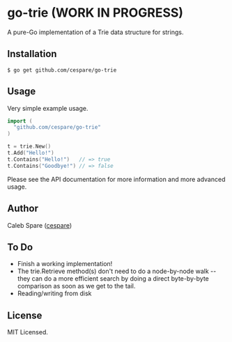 # go-trie (WORK IN PROGRESS)

A pure-Go implementation of a Trie data structure for strings.

## Installation

    $ go get github.com/cespare/go-trie

## Usage

Very simple example usage.

``` go
import (
  "github.com/cespare/go-trie"
)

t = trie.New()
t.Add("Hello!")
t.Contains("Hello!")   // => true
t.Contains("Goodbye!") // => false
```

Please see the API documentation for more information and more advanced usage.

## Author

Caleb Spare ([cespare](https://github.com/cespare))

## To Do

* Finish a working implementation!
* The trie.Retrieve method(s) don't need to do a node-by-node walk -- they can do a more efficient search by
	doing a direct byte-by-byte comparison as soon as we get to the tail.
* Reading/writing from disk

## License

MIT Licensed.
